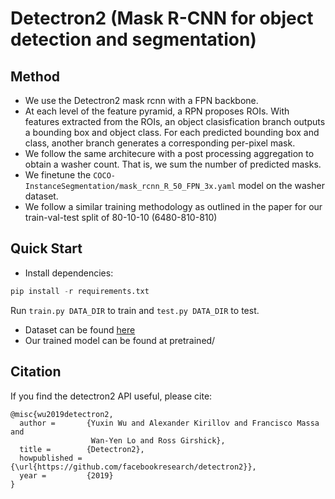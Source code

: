 # Detectron2 (Mask R-CNN for object detection and segmentation)

## Method
- We use the Detectron2 mask rcnn with a FPN backbone.
- At each level of the feature pyramid, a RPN proposes ROIs. With features extracted from the ROIs, an object clasisfication branch outputs a bounding box and object class. For each predicted bounding box and class, another branch generates a corresponding per-pixel mask.
- We follow the same architecure with a post processing aggregation to obtain a washer count. That is, we sum the number of predicted masks.
- We finetune the `COCO-InstanceSegmentation/mask_rcnn_R_50_FPN_3x.yaml` model on the washer dataset.
- We follow a similar training methodology as outlined in the paper for our train-val-test split of 80-10-10 (6480-810-810)

## Quick Start
- Install dependencies:
````python
pip install -r requirements.txt
````
Run `train.py DATA_DIR` to train and 
`test.py DATA_DIR` to test.
- Dataset can be found [here](https://drive.google.com/drive/folders/1OyWLO9ysCCZkGnQdwYhIKbU0ixk_73Zj?usp=sharing)
- Our trained model can be found at pretrained/

## Citation

If you find the detectron2 API useful, please cite:
```
@misc{wu2019detectron2,
  author =       {Yuxin Wu and Alexander Kirillov and Francisco Massa and
                  Wan-Yen Lo and Ross Girshick},
  title =        {Detectron2},
  howpublished = {\url{https://github.com/facebookresearch/detectron2}},
  year =         {2019}
}
```

